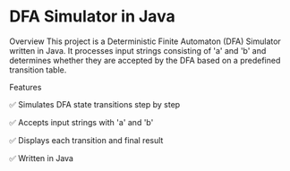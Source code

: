 # DFA Simulator in Java
Overview
This project is a Deterministic Finite Automaton (DFA) Simulator written in Java. It processes input strings consisting of 'a' and 'b' and determines whether they are accepted by the DFA based on a predefined transition table.

Features

✅ Simulates DFA state transitions step by step

✅ Accepts input strings with 'a' and 'b'

✅ Displays each transition and final result

✅ Written in Java
